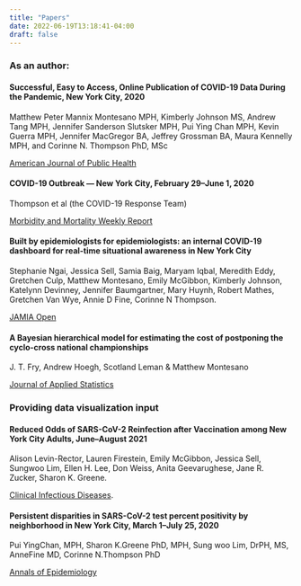 ```yaml
---
title: "Papers"
date: 2022-06-19T13:18:41-04:00
draft: false
---
```


### As an author:

#### Successful, Easy to Access, Online Publication of COVID-19 Data During the Pandemic, New York City, 2020

Matthew Peter Mannix Montesano MPH, Kimberly Johnson MS, Andrew Tang MPH, Jennifer Sanderson Slutsker MPH, Pui Ying Chan MPH, Kevin Guerra MPH, Jennifer MacGregor BA, Jeffrey Grossman BA, Maura Kennelly MPH, and Corinne N. Thompson PhD, MSc

[American Journal of Public Health](https://ajph.aphapublications.org/doi/full/10.2105/AJPH.2021.306446)

#### COVID-19 Outbreak — New York City, February 29–June 1, 2020

Thompson et al (the COVID-19 Response Team)

[Morbidity and Mortality Weekly Report](https://www.ncbi.nlm.nih.gov/pmc/articles/PMC7676643/)

#### Built by epidemiologists for epidemiologists: an internal COVID-19 dashboard for real-time situational awareness in New York City

Stephanie Ngai, Jessica Sell, Samia Baig, Maryam Iqbal, Meredith Eddy, Gretchen Culp, Matthew Montesano, Emily McGibbon, Kimberly Johnson, Katelynn Devinney, Jennifer Baumgartner, Mary Huynh, Robert Mathes, Gretchen Van Wye, Annie D Fine, Corinne N Thompson.

[JAMIA Open](https://academic.oup.com/jamiaopen/article/5/2/ooac029/6582583?login=true) 

#### A Bayesian hierarchical model for estimating the cost of postponing the cyclo-cross national championships

J. T. Fry, Andrew Hoegh, Scotland Leman & Matthew Montesano

[Journal of Applied Statistics](https://www.tandfonline.com/doi/abs/10.1080/02664763.2016.1276523)

### Providing data visualization input

#### Reduced Odds of SARS-CoV-2 Reinfection after Vaccination among New York City Adults, June–August 2021
Alison Levin-Rector, Lauren Firestein, Emily McGibbon, Jessica Sell, Sungwoo Lim, Ellen H. Lee, Don Weiss, Anita Geevarughese, Jane R. Zucker, Sharon K. Greene.

[Clinical Infectious Diseases](https://www.medrxiv.org/content/10.1101/2021.12.09.21267203v1).

#### Persistent disparities in SARS-CoV-2 test percent positivity by neighborhood in New York City, March 1–July 25, 2020
Pui YingChan, MPH, Sharon K.Greene PhD, MPH, Sung woo Lim, DrPH, MS, AnneFine MD, Corinne N.Thompson PhD

[Annals of Epidemiology](https://www.sciencedirect.com/science/article/pii/S1047279721002489)